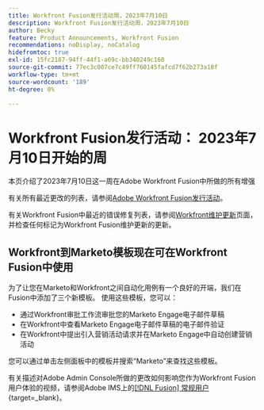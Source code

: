 ```yaml
---
title: Workfront Fusion发行活动周，2023年7月10日
description: Workfront Fusion发行活动周，2023年7月10日
author: Becky
feature: Product Announcements, Workfront Fusion
recommendations: noDisplay, noCatalog
hidefromtoc: true
exl-id: 15fc2187-94ff-44f1-a69c-bb340249c160
source-git-commit: 77ec3c007ce7c49ff760145fafcd7f62b273a18f
workflow-type: tm+mt
source-wordcount: '189'
ht-degree: 0%

---
```


# Workfront Fusion发行活动： 2023年7月10日开始的周

本页介绍了2023年7月10日这一周在Adobe Workfront Fusion中所做的所有增强

有关所有最近更改的列表，请参阅[Adobe Workfront Fusion发行活动](/help/workfront-fusion/fusion-product-releases/fusion-release-activity.md)。

有关Workfront Fusion中最近的错误修复列表，请参阅[Workfront维护更新](https://experienceleague.adobe.com/docs/workfront-known-issues/releases/current-updates.html?lang=zh-Hans)页面，并检查任何标记为Workfront Fusion维护更新的更新。

## Workfront到Marketo模板现在可在Workfront Fusion中使用

为了让您在Marketo和Workfront之间自动化用例有一个良好的开端，我们在Fusion中添加了三个新模板。 使用这些模板，您可以：

* 通过Workfront审批工作流审批您的Marketo Engage电子邮件草稿
* 在Workfront中查看Marketo Engage电子邮件草稿的电子邮件验证
* 在Workfront中提出引入营销活动请求并在Marketo Engage中自动创建营销活动

您可以通过单击左侧面板中的模板并搜索“Marketo”来查找这些模板。

有关描述对Adobe Admin Console所做的更改如何影响您作为Workfront Fusion用户体验的视频，请参阅Adobe IMS上的[[!DNL Fusion] 常规用户](https://video.tv.adobe.com/v/3412465/){target=_blank}。
